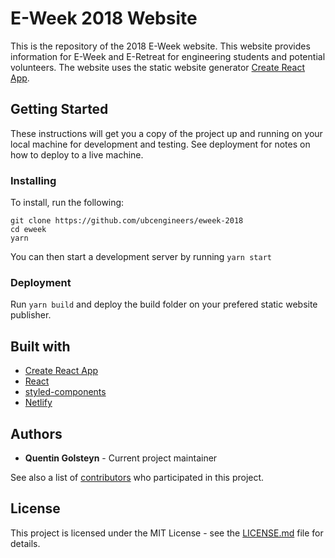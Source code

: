 # E-Week 2018 Website

This is the repository of the 2018 E-Week website. This website provides information for E-Week and E-Retreat for engineering students and potential volunteers. The website uses the static website generator [Create React App](https://github.com/facebook/create-react-app).

## Getting Started

These instructions will get you a copy of the project up and running on your local machine for development and testing. See deployment for notes on how to deploy to a live machine.

### Installing

To install, run the following:

```
git clone https://github.com/ubcengineers/eweek-2018
cd eweek
yarn
```

You can then start a development server by running `yarn start`

### Deployment

Run `yarn build` and deploy the build folder on your prefered static website publisher.

## Built with

* [Create React App](https://github.com/facebook/create-react-app)
* [React](https://reactjs.org/)
* [styled-components](https://github.com/styled-components/styled-components)
* [Netlify](https://www.netlify.com)

## Authors

* **Quentin Golsteyn** - Current project maintainer

See also a list of [contributors](https://github.com/ubcengineers/weeke0-2018/graphs/contributors) who participated in this project.

## License

This project is licensed under the MIT License - see the [LICENSE.md](LICENSE.md) file for details.

